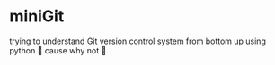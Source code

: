 # miniGit
trying to understand Git version control system from bottom up using python :snake: cause why not :face_with_open_eyes_and_hand_over_mouth:
